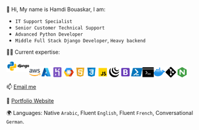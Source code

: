 👋 Hi, My name is Hamdi Bouaskar, I am:

-  `IT Support Specialist` 
-  `Senior Customer Technical Support`
-  `Advanced Python Developer`
-  `Middle Full Stack Django Developer`, `Heavy backend`


👨‍💻 Current expertise:

<pre>
<img align="left" alt="python" width="30px" src="https://github.com/IT-Support-L2/icons/blob/main/python.png" /><img align="left" alt="django" width="30px" src="https://github.com/IT-Support-L2/icons/blob/main/django.png" />
<img align="left" alt="aws" width="30px" src="https://github.com/IT-Support-L2/icons/blob/main/aws.png" /><img align="left" alt="azure" width="30px" src="https://github.com/IT-Support-L2/icons/blob/main/azure.png" /><img align="left" alt="heroku" width="30px" src="https://github.com/IT-Support-L2/icons/blob/main/heroku.png" /><img align="left" alt="gcp" width="30px" src="https://github.com/IT-Support-L2/icons/blob/main/gcp.png" /><img align="left" alt="html" width="30px" src="https://github.com/IT-Support-L2/icons/blob/main/html.png" /><img align="left" alt="css" width="30px" src="https://github.com/IT-Support-L2/icons/blob/main/css.png" /><img align="left" alt="javascript" width="30px" src="https://github.com/IT-Support-L2/icons/blob/main/javascript.png" /><img align="left" alt="jquery" width="30px" src="https://github.com/IT-Support-L2/icons/blob/main/jquery.png" /><img align="left" alt="bootstrap" width="30px" src="https://github.com/IT-Support-L2/icons/blob/main/bootstrap.png" /><img align="left" alt="powerhsell" width="30px" src="https://github.com/IT-Support-L2/icons/blob/main/powershell.png" /><img align="left" alt="bash" width="30px" src="https://github.com/IT-Support-L2/icons/blob/main/bash.png" /><img align="left" alt="docker" width="30px" src="https://github.com/IT-Support-L2/icons/blob/main/docker.png" /><img align="left" alt="git" width="30px" src="https://github.com/IT-Support-L2/icons/blob/main/git.png" /><img align="left" alt="nginx" width="30px" src="https://github.com/IT-Support-L2/icons/blob/main/nginx.png" />
</pre>

📫 [Email me](mailto:itech@cyberservices.com)

📑 <a href="https://hamdi-bouaskar.herokuapp.com" target="_blank">Portfolio Website</a>

🌍 Languages: Native `Arabic`, Fluent `English`, Fluent `French`, Conversational `German`.

<!---
IT-Support-L2/IT-Support-L2 is a ✨ special ✨ repository because its `README.md` (this file) appears on your GitHub profile.
You can click the Preview link to take a look at your changes.
--->
